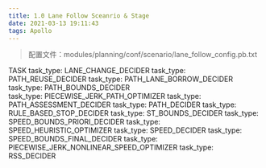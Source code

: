 ```yaml
---
title: 1.0 Lane Follow Sceanrio & Stage
date: 2021-03-13 19:11:43
tags: Apollo
---
```


> 配置文件：modules/planning/conf/scenario/lane_follow_config.pb.txt

<!-- more -->



TASK
  task_type: LANE_CHANGE_DECIDER
  task_type: PATH_REUSE_DECIDER
  task_type: PATH_LANE_BORROW_DECIDER
  task_type: PATH_BOUNDS_DECIDER  
  task_type: PIECEWISE_JERK_PATH_OPTIMIZER
  task_type: PATH_ASSESSMENT_DECIDER
  task_type: PATH_DECIDER
  task_type: RULE_BASED_STOP_DECIDER
  task_type: ST_BOUNDS_DECIDER
  task_type: SPEED_BOUNDS_PRIORI_DECIDER
  task_type: SPEED_HEURISTIC_OPTIMIZER
  task_type: SPEED_DECIDER
  task_type: SPEED_BOUNDS_FINAL_DECIDER
  task_type: PIECEWISE_JERK_NONLINEAR_SPEED_OPTIMIZER
  task_type: RSS_DECIDER


